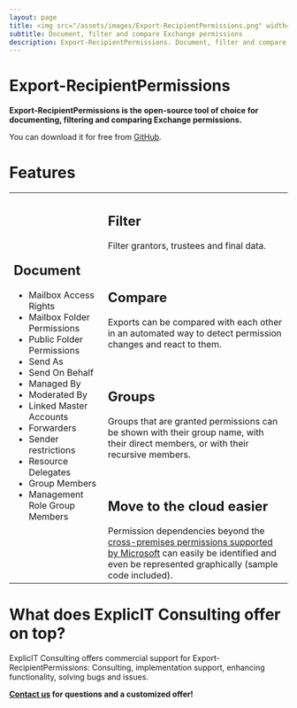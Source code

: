 ```yaml
---
layout: page
title: <img src="/assets/images/Export-RecipientPermissions.png" width="400" alt="Export-RecipientPermissions"><br>Export-RecipientPermissions
subtitle: Document, filter and compare Exchange permissions
description: Export-RecipientPermissions. Document, filter and compare Exchange permissions. Export-RecipientPermissions is the open-source tool of choice for documenting, filtering and comparing Exchange permissions.
---
```

# Export-RecipientPermissions
**Export-RecipientPermissions is the open-source tool of choice for documenting, filtering and comparing Exchange permissions.</strong>**

You can download it for free from <a href="https://github.com/GruberMarkus/Export-RecipientPermissions">GitHub</a>.

# Features
<table><tr><td><h2>Document</h2><ul><li>Mailbox Access Rights</li><li>Mailbox Folder Permissions</li><li>Public Folder Permissions</li><li>Send As</li><li>Send On Behalf</li><li>Managed By</li><li>Moderated By</li><li>Linked Master Accounts</li><li>Forwarders</li><li>Sender restrictions</li><li>Resource Delegates</li><li>Group Members</li><li>Management Role Group Members</li></ul></td><td><h2>Filter</h2>Filter grantors, trustees and final data.<p>&nbsp</p><h2>Compare</h2>Exports can be compared with each other in an automated way to detect permission changes and react to them.<p>&nbsp</p><h2><h2>Groups</h2>Groups that are granted permissions can be shown with their group name, with their direct members, or with their recursive members.<p>&nbsp</p><h2>Move to the cloud easier</h2>Permission dependencies beyond the <a href ="https://learn.microsoft.com/en-us/exchange/permissions">cross-premises permissions supported by Microsoft</a> can easily be identified and even be represented graphically (sample code included).</td></tr></table>

# What does ExplicIT Consulting offer on top?
ExplicIT Consulting offers commercial support for Export-RecipientPermissions: Consulting, implementation support, enhancing functionality, solving bugs and issues.

**[Contact us](mailto:welcome@explicitconsulting.at) for questions and a customized offer!**